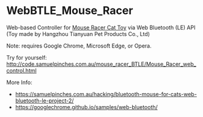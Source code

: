 # WebBTLE_Mouse_Racer
Web-based Controller for [Mouse Racer Cat Toy](https://s.click.aliexpress.com/e/_A90Axx) via Web Bluetooth (LE) API
(Toy made by Hangzhou Tianyuan Pet Products Co., Ltd)

Note: requires Google Chrome, Microsoft Edge, or Opera.

Try for yourself: http://code.samuelpinches.com.au/mouse_racer_BTLE/Mouse_Racer_web_control.html

More Info:
- https://samuelpinches.com.au/hacking/bluetooth-mouse-for-cats-web-bluetooth-le-project-2/
- https://googlechrome.github.io/samples/web-bluetooth/
